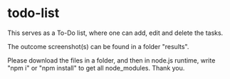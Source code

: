 # todo-list
This serves as a To-Do list, where one can add, edit and delete the tasks. 

The outcome screenshot(s) can be found in a folder "results".

Please download the files in a folder, and then in node.js runtime, write "npm i" or "npm install" to get all node_modules. Thank you.
